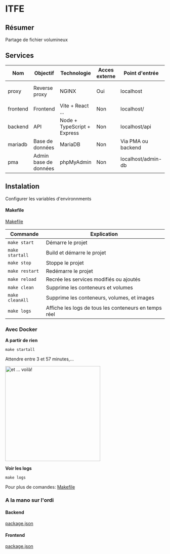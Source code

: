 # ITFE

## Résumer 

Partage de fichier volumineux

## Services

| Nom     | Objectif              | Technologie                 | Acces externe | Point d'entrée     | Lien |
|--       |---                    |---                          |---            |---                 |--- |
| proxy   | Reverse proxy         | NGINX                       | Oui           | localhost          | [Fichier de config](/conf) |
| frontend| Frontend              | Vite + React ...            | Non           | localhost/         | [Frontend](/Frontend) |
| backend | API                   | Node + TypeScript + Express | Non           | localhost/api      | [Backend](/backend) |
| mariadb | Base de données       | MariaDB                     | Non           | Via PMA ou backend | |
| pma     | Admin base de données | phpMyAdmin                  | Non           | localhost/admin-db | |

## Instalation

Configurer les variables d'environnments

#### Makefile 

[Makefile](/Makefile)

| Commande       | Explication                                           |
|---             |---                                                    |
| `make start`   | Démarre le projet                                     |
| `make startall`| Build et démarre le projet                            |
| `make stop`    | Stoppe le projet                                      |
| `make restart` | Redémarre le projet                                   |
| `make reload`  | Recrée les services modifiés ou ajoutés               |
| `make clean`   | Supprime les conteneurs et volumes                    |
| `make cleanAll`| Supprime les conteneurs, volumes, et images           |
| `make logs`    | Affiche les logs de tous les conteneurs en temps réel |

### Avec Docker

**A partir de rien**

```shell
make startall
```
Attendre entre 3 et 57 minutes,...

<img src="https://media1.tenor.com/m/zs-6k2lFHGsAAAAd/steve-carrell-magic.gif" alt="et ... voilà!" width="300" />

**Voir les logs**

```shell
make logs
```

Pour plus de comandes: [Makefile](#makefile)


### A la mano sur l'ordi

#### Backend

[package.json](/backend/package.json)

#### Frontend

[package.json](/frontend/package.json)


